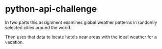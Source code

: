 # python-api-challenge


In two parts this assignment examines global weather patterns in randomly selected cities around the world. 

Then uses that data to locate hotels near areas with the ideal weather for a vacation. 

